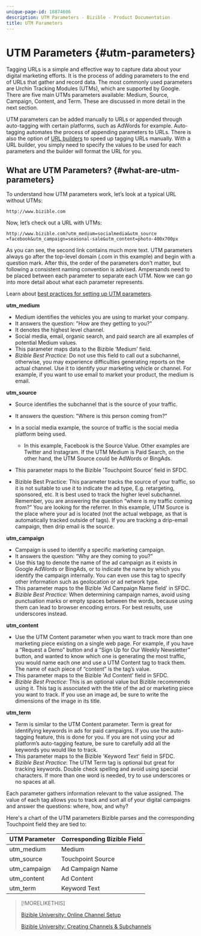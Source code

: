 ```yaml
---
unique-page-id: 18874606
description: UTM Parameters - Bizible - Product Documentation
title: UTM Parameters
---
```


# UTM Parameters {#utm-parameters}

Tagging URLs is a simple and effective way to capture data about your digital marketing efforts. It is the process of adding parameters to the end of URLs that gather and record data. The most commonly used parameters are Urchin Tracking Modules (UTMs), which are supported by Google. There are five main UTMs parameters available: Medium, Source, Campaign, Content, and Term. These are discussed in more detail in the next section.

UTM parameters can be added manually to URLs or appended through auto-tagging with certain platforms, such as AdWords for example. Auto-tagging automates the process of appending parameters to URLs. There is also the option of [URL builders](https://ga-dev-tools.appspot.com/campaign-url-builder/) to speed up tagging URLs manually. With a URL builder, you simply need to specify the values to be used for each parameters and the builder will format the URL for you.

## What are UTM Parameters? {#what-are-utm-parameters}

To understand how UTM parameters work, let’s look at a typical URL without UTMs:

`http://www.bizible.com`

Now, let’s check out a URL with UTMs:

`http://www.bizible.com?utm_medium=socialmedia&utm_source =facebook&utm_campaign=seasonal-sale&utm_content=photo-400x700px`

As you can see, the second link contains much more text. UTM parameters always go after the top-level domain (.com in this example) and begin with a question mark. After this, the order of the parameters don't matter, but following a consistent naming convention is advised. Ampersands need to be placed between each parameter to separate each UTM. Now we can go into more detail about what each parameter represents.

Learn about [best practices for setting up UTM parameters](/help/channel-tracking-and-setup/online-channels/best-practices-for-setting-up-utm-parameters.md).

**utm_medium**

* Medium identifies the vehicles you are using to market your company.
* It answers the question: "How are they getting to you?"
* It denotes the highest level channel.
* Social media, email, organic search, and paid search are all examples of potential Medium values.
* This parameter maps data to the Bizible ‘Medium’ field.
* *Bizible Best Practice:* Do not use this field to call out a subchannel, otherwise, you may experience difficulties generating reports on the actual channel. Use it to identify your marketing vehicle or channel. For example, if you want to use email to market your product, the medium is email.

**utm_source**

* Source identifies the subchannel that is the source of your traffic.
* It answers the question: "Where is this person coming from?"
* In a social media example, the source of traffic is the social media platform being used.
   * In this example, Facebook is the Source Value. Other examples are Twitter and Instagram. If the UTM Medium is Paid Search, on the other hand, the UTM Source could be AdWords or BingAds.

* This parameter maps to the Bizible 'Touchpoint Source' field in SFDC.
* Bizible Best Practice: This parameter tracks the source of your traffic, so it is not suitable to use it to indicate the ad type, E.g. retargeting, sponsored, etc. It is best used to track the higher level subchannel. Remember, you are answering the question “where is my traffic coming from?” You are looking for the referrer. In this example, UTM Source is the place where your ad is located (not the actual webpage, as that is automatically tracked outside of tags). If you are tracking a drip-email campaign, then drip email is the source.

**utm_campaign**

* Campaign is used to identify a specific marketing campaign.
* It answers the question: “Why are they coming to you?”
* Use this tag to denote the name of the ad campaign as it exists in Google AdWords or BingAds, or to indicate the name by which you identify the campaign internally. You can even use this tag to specify other information such as geolocation or ad network type.
* This parameter maps to the Bizible 'Ad Campaign Name field' in SFDC.
* _Bizible Best Practice_: When determining campaign names, avoid using punctuation marks or empty spaces between the words, because using them can lead to browser encoding errors. For best results, use underscores instead.

**utm_content**

* Use the UTM Content parameter when you want to track more than one marketing piece existing on a single web page. For example, if you have a “Request a Demo” button and a “Sign Up for Our Weekly Newsletter” button, and wanted to know which one is generating the most traffic, you would name each one and use a UTM Content tag to track them. The name of each piece of “content” is the tag’s value.
* This parameter maps to the Bizible 'Ad Content' field in SFDC.
* _Bizible Best Practice_: This is an optional value but Bizible recommends using it. This tag is associated with the title of the ad or marketing piece you want to track. If you use an image ad, be sure to write the dimensions of the image in its title.

**utm_term**

* Term is similar to the UTM Content parameter. Term is great for identifying keywords in ads for paid campaigns. If you use the auto-tagging feature, this is done for you. If you are not using your ad platform’s auto-tagging feature, be sure to carefully add all the keywords you would like to track.
* This parameter maps to the Bizible 'Keyword Text' field in SFDC.
* _Bizible Best Practice_: The UTM Term tag is optional but great for tracking keywords. Double check spelling and avoid using special characters. If more than one word is needed, try to use underscores or no spaces at all.

Each parameter gathers information relevant to the value assigned. The value of each tag allows you to track and sort all of your digital campaigns and answer the questions: where, how, and why?

Here's a chart of the UTM parameters Bizible parses and the corresponding Touchpoint field they are tied to:

| **UTM Parameter** |**Corresponding Bizible Field** |
|---|---|
| utm_medium |Medium |
| utm_source |Touchpoint Source |
| utm_campaign |Ad Campaign Name |
| utm_content |Ad Content |
| utm_term |Keyword Text |

>[!MORELIKETHIS]
>
>[Bizible University: Online Channel Setup](https://universityonline.marketo.com/courses/bizible-fundamentals-channel-management/#/page/5c63007334d9f0367662b753)
>
>[Bizible University: Creating Channels & Subchannels](https://universityonline.marketo.com/courses/bizible-fundamentals-channel-management/#/page/5c63007334d9f0367662b747)
